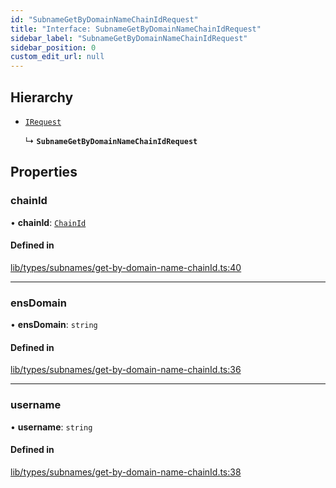 ```yaml
---
id: "SubnameGetByDomainNameChainIdRequest"
title: "Interface: SubnameGetByDomainNameChainIdRequest"
sidebar_label: "SubnameGetByDomainNameChainIdRequest"
sidebar_position: 0
custom_edit_url: null
---
```


## Hierarchy

- [`IRequest`](IRequest.md)

  ↳ **`SubnameGetByDomainNameChainIdRequest`**

## Properties

### chainId

• **chainId**: [`ChainId`](../modules.md#chainid)

#### Defined in

[lib/types/subnames/get-by-domain-name-chainId.ts:40](https://github.com/JustaName-id/JustaName-sdk/blob/3b7cbff/packages/@justaname.id/sdk/src/lib/types/subnames/get-by-domain-name-chainId.ts#L40)

___

### ensDomain

• **ensDomain**: `string`

#### Defined in

[lib/types/subnames/get-by-domain-name-chainId.ts:36](https://github.com/JustaName-id/JustaName-sdk/blob/3b7cbff/packages/@justaname.id/sdk/src/lib/types/subnames/get-by-domain-name-chainId.ts#L36)

___

### username

• **username**: `string`

#### Defined in

[lib/types/subnames/get-by-domain-name-chainId.ts:38](https://github.com/JustaName-id/JustaName-sdk/blob/3b7cbff/packages/@justaname.id/sdk/src/lib/types/subnames/get-by-domain-name-chainId.ts#L38)
